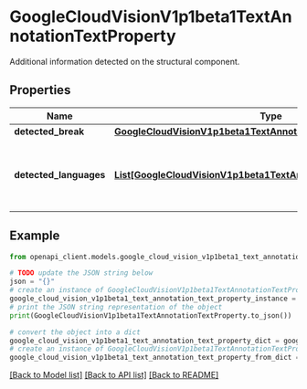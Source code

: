 # GoogleCloudVisionV1p1beta1TextAnnotationTextProperty

Additional information detected on the structural component.

## Properties

Name | Type | Description | Notes
------------ | ------------- | ------------- | -------------
**detected_break** | [**GoogleCloudVisionV1p1beta1TextAnnotationDetectedBreak**](GoogleCloudVisionV1p1beta1TextAnnotationDetectedBreak.md) |  | [optional] 
**detected_languages** | [**List[GoogleCloudVisionV1p1beta1TextAnnotationDetectedLanguage]**](GoogleCloudVisionV1p1beta1TextAnnotationDetectedLanguage.md) | A list of detected languages together with confidence. | [optional] 

## Example

```python
from openapi_client.models.google_cloud_vision_v1p1beta1_text_annotation_text_property import GoogleCloudVisionV1p1beta1TextAnnotationTextProperty

# TODO update the JSON string below
json = "{}"
# create an instance of GoogleCloudVisionV1p1beta1TextAnnotationTextProperty from a JSON string
google_cloud_vision_v1p1beta1_text_annotation_text_property_instance = GoogleCloudVisionV1p1beta1TextAnnotationTextProperty.from_json(json)
# print the JSON string representation of the object
print(GoogleCloudVisionV1p1beta1TextAnnotationTextProperty.to_json())

# convert the object into a dict
google_cloud_vision_v1p1beta1_text_annotation_text_property_dict = google_cloud_vision_v1p1beta1_text_annotation_text_property_instance.to_dict()
# create an instance of GoogleCloudVisionV1p1beta1TextAnnotationTextProperty from a dict
google_cloud_vision_v1p1beta1_text_annotation_text_property_from_dict = GoogleCloudVisionV1p1beta1TextAnnotationTextProperty.from_dict(google_cloud_vision_v1p1beta1_text_annotation_text_property_dict)
```
[[Back to Model list]](../README.md#documentation-for-models) [[Back to API list]](../README.md#documentation-for-api-endpoints) [[Back to README]](../README.md)


